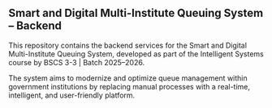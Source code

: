 ## Smart and Digital Multi-Institute Queuing System – Backend

This repository contains the backend services for the Smart and Digital Multi-Institute Queuing System, developed as part of the Intelligent Systems course by BSCS 3-3 | Batch 2025–2026.

The system aims to modernize and optimize queue management within government institutions by replacing manual processes with a real-time, intelligent, and user-friendly platform.
